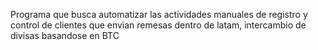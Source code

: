 Programa que busca automatizar las actividades manuales de 
registro y control de clientes que envian remesas dentro de latam,
intercambio de divisas basandose en BTC
